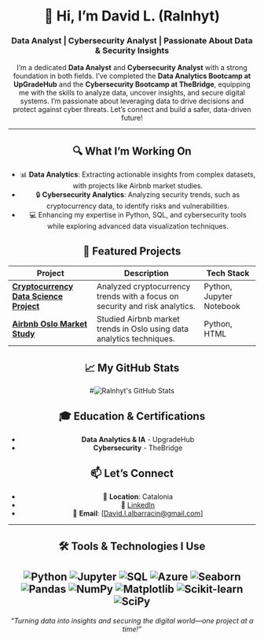 <div align="center">

# 👋 Hi, I’m David L. (Ralnhyt)  

### Data Analyst | Cybersecurity Analyst | Passionate About Data & Security Insights  

I’m a dedicated **Data Analyst** and **Cybersecurity Analyst** with a strong foundation in both fields. I’ve completed the **Data Analytics Bootcamp at UpGradeHub** and the **Cybersecurity Bootcamp at TheBridge**, equipping me with the skills to analyze data, uncover insights, and secure digital systems. I’m passionate about leveraging data to drive decisions and protect against cyber threats. Let’s connect and build a safer, data-driven future!  

---

## 🔍 What I’m Working On  
- 📊 **Data Analytics**: Extracting actionable insights from complex datasets, with projects like Airbnb market studies.  
- 🔒 **Cybersecurity Analytics**: Analyzing security trends, such as cryptocurrency data, to identify risks and vulnerabilities.  
- 💻 Enhancing my expertise in Python, SQL, and cybersecurity tools while exploring advanced data visualization techniques.  

## 🌟 Featured Projects  
| Project | Description | Tech Stack |  
|---------|-------------|------------|  
| **[Cryptocurrency Data Science Project](https://github.com/Ralnhyt/Cryptocurrency-data-science-project)** | Analyzed cryptocurrency trends with a focus on security and risk analytics. | Python, Jupyter Notebook |  
| **[Airbnb Oslo Market Study](https://github.com/Ralnhyt/AIRBNB-Oslo-MARKET-STUDY)** | Studied Airbnb market trends in Oslo using data analytics techniques. | Python, HTML |  

## 📈 My GitHub Stats  
#![Ralnhyt's GitHub Stats](https://github-readme-stats.vercel.app/api?username=Ralnhyt&show_icons=true&theme=radical)  


## 🎓 Education & Certifications  
- **Data Analytics & IA** - UpgradeHub  
- **Cybersecurity** - TheBridge  

## 📫 Let’s Connect  
- 📍 **Location**: Catalonia  
- 🔗 [LinkedIn](https://www.linkedin.com/in/david-leiva-albarrac%C3%ADn-625923232/)
- 📧 **Email**: [David.l.albarracin@gmail.com]  

---

## 🛠️ Tools & Technologies I Use  
![Python](https://img.shields.io/badge/Python-3776AB?style=flat&logo=python&logoColor=white)  ![Jupyter](https://img.shields.io/badge/Jupyter-F37626?style=flat&logo=jupyter&logoColor=white)  ![SQL](https://img.shields.io/badge/SQL-4479A1?style=flat&logo=postgresql&logoColor=white)  ![Azure](https://badgen.net/badge/icon/azure?icon=azure&label)
![Seaborn](https://img.shields.io/badge/Seaborn-0.12.2-orange?style=flat&logo=python&logoColor=white) ![Pandas](https://img.shields.io/badge/Pandas-2.2.2-blue?style=flat&logo=python&logoColor=white) ![NumPy](https://img.shields.io/badge/NumPy-1.26.4-green?style=flat&logo=python&logoColor=white) ![Matplotlib](https://img.shields.io/badge/Matplotlib-3.8.4-purple?style=flat&logo=python&logoColor=white) ![Scikit-learn](https://img.shields.io/badge/Scikit--learn-1.5.1-yellow?style=flat&logo=python&logoColor=white) ![SciPy](https://img.shields.io/badge/SciPy-1.14.1-teal?style=flat&logo=python&logoColor=white) 
---

*“Turning data into insights and securing the digital world—one project at a time!”*  

</div>
<!--
**Ralnhyt/Ralnhyt** is a ✨ _special_ ✨ repository because its `README.md` (this file) appears on your GitHub profile.

Here are some ideas to get you started:

- 🔭 I’m currently working on ...
- 🌱 I’m currently learning ...
- 👯 I’m looking to collaborate on ...
- 🤔 I’m looking for help with ...
- 💬 Ask me about ...
- 📫 How to reach me: ...
- 😄 Pronouns: ...
- ⚡ Fun fact: ...
-->
